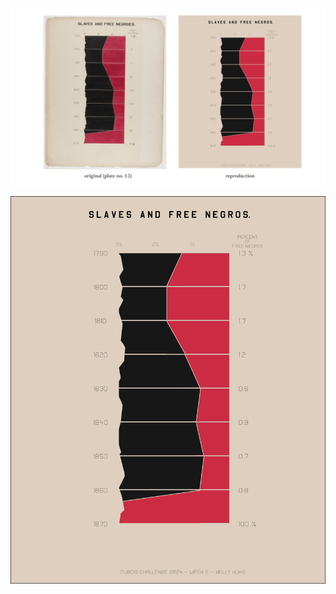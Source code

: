 ![Model](https://github.com/makuhs/DuboisChallenge/blob/main/Week%202/week2_sidebyside.png) 

![Model](https://github.com/makuhs/DuboisChallenge/blob/main/Week%202/week2.png)
